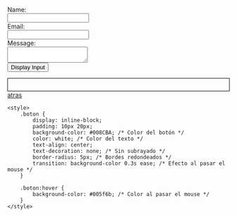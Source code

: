 <!DOCTYPE html>
<html>
<head>
  <title>Simple Form</title>
  <style>
    #userInput { margin-bottom: 1em; }
    #displayArea { border: 1px solid #000; padding: 1em; }
  </style>
</head>
<body>
  <div id="userInput">
    <label for="name">Name: </label><br>
    <input type="text" id="name" name="name"><br>
    <label for="email">Email: </label><br>
    <input type="email" id="email" name="email"><br>
    <label for="message">Message: </label><br>
    <textarea id="message" name="message"></textarea><br>
    <input type="button" value="Display Input" onclick="displayInput()">
  </div>
  <div id="displayArea"></div>

  <script>
    function displayInput() {
      var name = document.getElementById('name').value;
      var email = document.getElementById('email').value;
      var message = document.getElementById('message').value;
      var displayArea = document.getElementById('displayArea');

      displayArea.innerHTML = '<p><strong>Name:</strong> ' + name + '</p>' +
                               '<p><strong>Email:</strong> ' + email + '</p>' +
                               '<p><strong>Message:</strong> ' + message + '</p>';
    }
  </script>
</body>
</html>





















<html lang="es">
<head>
    <meta charset="UTF-8">
    <meta name="viewport" content="width=device-width, initial-scale=1.0">
    <title>Botón con Hipervínculo</title>
</head>
<body>
    <a href="https://ice200626.github.io/web-002/" class="boton">atras</a>

    <style>
        .boton {
            display: inline-block;
            padding: 10px 20px;
            background-color: #008CBA; /* Color del botón */
            color: white; /* Color del texto */
            text-align: center;
            text-decoration: none; /* Sin subrayado */
            border-radius: 5px; /* Bordes redondeados */
            transition: background-color 0.3s ease; /* Efecto al pasar el mouse */
        }

        .boton:hover {
            background-color: #005f6b; /* Color al pasar el mouse */
        }
    </style>
